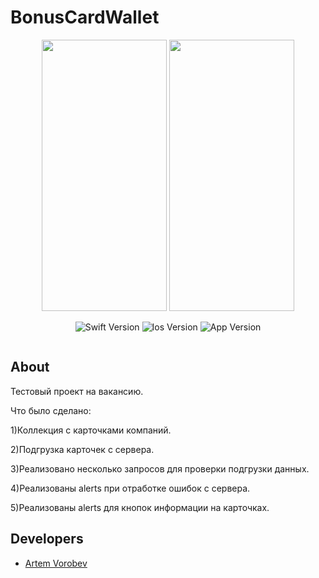 # BonusCardWallet

<p align="center">
  
<img src="https://github.com/IHIierO/BonusCardWallet/assets/108677019/9e221714-6b7b-41a3-ae67-03531823320d" width="200" height="434">
<img src="https://github.com/IHIierO/BonusCardWallet/assets/108677019/514d65d1-93df-4c45-a860-74217ef3e8da" width="200" height="434">

</p>

<p align="center">
<img src="https://img.shields.io/badge/Swift-Version%205-lightgrey" alt="Swift Version">
<img src="https://img.shields.io/badge/Ios-Version%2015%2B-important" alt="Ios Version">
<img src="https://img.shields.io/badge/App-Version%201.0-informational" alt="App Version">
</p>

<p align="center">
<img src="https://komarev.com/ghpvc/?username=IHIierO&style=flat-square&color=blue" alt=""/>
</p>

## About

Тестовый проект на вакансию.

Что было сделано:

1)Коллекция с карточками компаний.

2)Подгрузка карточек с сервера.

3)Реализовано несколько запросов для проверки подгрузки данных.

4)Реализованы alerts при отработке ошибок с сервера.

5)Реализованы alerts для кнопок информации на карточках.

## Developers

- [Artem Vorobev](https://gist.github.com/IHIierO)
